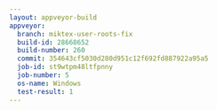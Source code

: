 ```yaml
---
layout: appveyor-build
appveyor:
  branch: miktex-user-roots-fix
  build-id: 28668652
  build-number: 260
  commit: 354643cf5030d280d951c12f692fd887922a95a5
  job-id: st9wtpm48ltfpnny
  job-number: 5
  os-name: Windows
  test-result: 1
---
```

